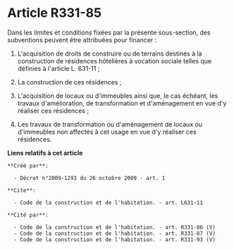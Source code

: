 # Article R331-85

Dans les limites et conditions fixées par la présente sous-section, des subventions peuvent être attribuées pour financer : 

1. L'acquisition de droits de construire ou de terrains destinés à la construction de résidences hôtelières à vocation
sociale telles que définies à l'article L. 631-11 ; 

2. La construction de ces résidences ; 

3. L'acquisition de locaux ou d'immeubles ainsi que, le cas échéant, les travaux d'amélioration, de transformation et
d'aménagement en vue d'y réaliser ces résidences ; 

4. Les travaux de transformation ou d'aménagement de locaux ou d'immeubles non affectés à cet usage en vue d'y réaliser ces
résidences.

**Liens relatifs à cet article**

	**Créé par**:

	  - Décret n°2009-1293 du 26 octobre 2009 - art. 1

	**Cite**:

	  - Code de la construction et de l'habitation. - art. L631-11

	**Cité par**:

	  - Code de la construction et de l'habitation. - art. R331-86 (V)
	  - Code de la construction et de l'habitation. - art. R331-87 (V)
	  - Code de la construction et de l'habitation. - art. R331-93 (V)

